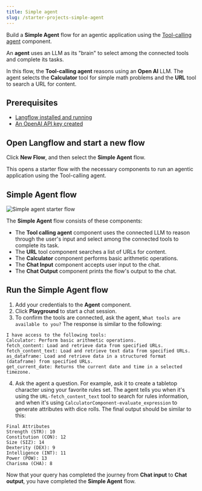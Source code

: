 ```yaml
---
title: Simple agent
slug: /starter-projects-simple-agent
---
```


Build a **Simple Agent** flow for an agentic application using the [Tool-calling agent](/agents-tool-calling-agent-component) component.

An **agent** uses an LLM as its "brain" to select among the connected tools and complete its tasks.

In this flow, the **Tool-calling agent** reasons using an **Open AI** LLM.
The agent selects the **Calculator** tool for simple math problems and the **URL** tool to search a URL for content.

## Prerequisites

- [Langflow installed and running](/get-started-installation)
- [An OpenAI API key created](https://platform.openai.com/)

## Open Langflow and start a new flow

Click **New Flow**, and then select the **Simple Agent** flow.

This opens a starter flow with the necessary components to run an agentic application using the Tool-calling agent.

## Simple Agent flow

![Simple agent starter flow](/img/starter-flow-simple-agent.png)

The **Simple Agent** flow consists of these components:

* The **Tool calling agent** component uses the connected LLM to reason through the user's input and select among the connected tools to complete its task.
* The **URL** tool component searches a list of URLs for content.
* The **Calculator** component performs basic arithmetic operations.
* The **Chat Input** component accepts user input to the chat.
* The **Chat Output** component prints the flow's output to the chat.

## Run the Simple Agent flow

1. Add your credentials to the **Agent** component.
2. Click **Playground** to start a chat session.
3. To confirm the tools are connected, ask the agent, `What tools are available to you?`
The response is similar to the following:
```text
I have access to the following tools:
Calculator: Perform basic arithmetic operations.
fetch_content: Load and retrieve data from specified URLs.
fetch_content_text: Load and retrieve text data from specified URLs.
as_dataframe: Load and retrieve data in a structured format (dataframe) from specified URLs.
get_current_date: Returns the current date and time in a selected timezone.
```
4. Ask the agent a question. For example, ask it to create a tabletop character using your favorite rules set.
The agent tells you when it's using the `URL-fetch_content_text` tool to search for rules information, and when it's using `CalculatorComponent-evaluate_expression` to generate attributes with dice rolls.
The final output should be similar to this:

```text
Final Attributes
Strength (STR): 10
Constitution (CON): 12
Size (SIZ): 14
Dexterity (DEX): 9
Intelligence (INT): 11
Power (POW): 13
Charisma (CHA): 8
```

Now that your query has completed the journey from **Chat input** to **Chat output**, you have completed the **Simple Agent** flow.
